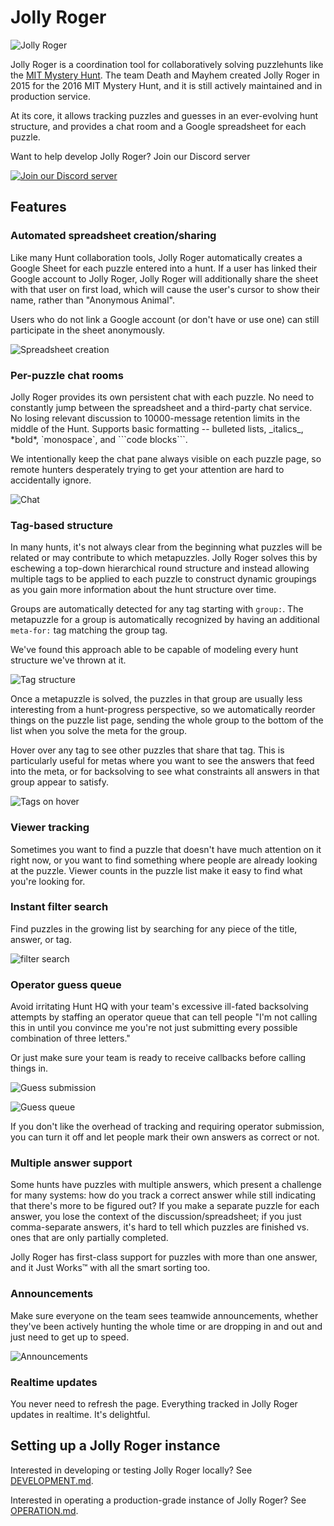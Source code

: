 # Jolly Roger

![Jolly Roger](public/images/hero.png)

Jolly Roger is a coordination tool for collaboratively solving puzzlehunts like the [MIT Mystery Hunt](http://web.mit.edu/puzzle/www/).
The team Death and Mayhem created Jolly Roger in 2015 for the 2016 MIT
Mystery Hunt, and it is still actively maintained and in production service.

At its core, it allows tracking puzzles and guesses in an ever-evolving hunt
structure, and provides a chat room and a Google spreadsheet for each
puzzle.

Want to help develop Jolly Roger? Join our Discord server

[![Join our Discord server](https://discordapp.com/api/guilds/778431482171490305/widget.png?style=banner3)](https://discord.gg/kdsNjaxmHZ)

## Features

### Automated spreadsheet creation/sharing

Like many Hunt collaboration tools, Jolly Roger automatically creates a
Google Sheet for each puzzle entered into a hunt.  If a user has linked
their Google account to Jolly Roger, Jolly Roger will additionally share the
sheet with that user on first load, which will cause the user's cursor to
show their name, rather than "Anonymous Animal".

Users who do not link a Google account (or don't have or use one) can still
participate in the sheet anonymously.

![Spreadsheet creation](screenshots/google_doc_creation.png)

### Per-puzzle chat rooms

Jolly Roger provides its own persistent chat with each puzzle.  No need to
constantly jump between the spreadsheet and a third-party chat service.  No
losing relevant discussion to 10000-message retention limits in the middle
of the Hunt.  Supports basic formatting -- bulleted lists, \_italics\_,
\*bold\*, \`monospace\`, and \`\`\`code blocks\`\`\`.

We intentionally keep the chat pane always visible on each puzzle page, so
remote hunters desperately trying to get your attention are hard to
accidentally ignore.

![Chat](screenshots/chat.png)

### Tag-based structure

In many hunts, it's not always clear from the beginning what puzzles will be
related or may contribute to which metapuzzles.  Jolly Roger solves this by
eschewing a top-down hierarchical round structure and instead allowing
multiple tags to be applied to each puzzle to construct dynamic groupings as
you gain more information about the hunt structure over time.

Groups are automatically detected for any tag starting with `group:`.  The
metapuzzle for a group is automatically recognized by having an additional
`meta-for:` tag matching the group tag.

We've found this approach able to be capable of modeling every hunt
structure we've thrown at it.

![Tag structure](screenshots/tag_structure.png)

Once a metapuzzle is solved, the puzzles in that group are usually less
interesting from a hunt-progress perspective, so we automatically reorder
things on the puzzle list page, sending the whole group to the bottom of the
list when you solve the meta for the group.

Hover over any tag to see other puzzles that share that tag.  This is
particularly useful for metas where you want to see the answers that feed into
the meta, or for backsolving to see what constraints all answers in that group
appear to satisfy.

![Tags on hover](screenshots/tags_on_hover.png)

### Viewer tracking

Sometimes you want to find a puzzle that doesn't have much attention on it
right now, or you want to find something where people are already looking at
the puzzle.  Viewer counts in the puzzle list make it easy to find what
you're looking for.

### Instant filter search

Find puzzles in the growing list by searching for any piece of the title,
answer, or tag.

![filter search](screenshots/filter_search.png)

### Operator guess queue

Avoid irritating Hunt HQ with your team's excessive ill-fated backsolving
attempts by staffing an operator queue that can tell people "I'm not calling
this in until you convince me you're not just submitting every possible
combination of three letters."

Or just make sure your team is ready to receive callbacks before calling
things in.

![Guess submission](screenshots/guess_submission.png)

![Guess queue](screenshots/guess_queue.png)

If you don't like the overhead of tracking and requiring operator submission,
you can turn it off and let people mark their own answers as correct or not.

### Multiple answer support

Some hunts have puzzles with multiple answers, which present a challenge for
many systems: how do you track a correct answer while still indicating that
there's more to be figured out?  If you make a separate puzzle for each
answer, you lose the context of the discussion/spreadsheet; if you just
comma-separate answers, it's hard to tell which puzzles are finished vs.
ones that are only partially completed.

Jolly Roger has first-class support for puzzles with more than one answer,
and it Just Works™ with all the smart sorting too.

### Announcements

Make sure everyone on the team sees teamwide announcements, whether they've
been actively hunting the whole time or are dropping in and out and just
need to get up to speed.

![Announcements](screenshots/announcements.png)

### Realtime updates

You never need to refresh the page.  Everything tracked in Jolly Roger
updates in realtime.  It's delightful.


## Setting up a Jolly Roger instance

Interested in developing or testing Jolly Roger locally?  See
[DEVELOPMENT.md](DEVELOPMENT.md).

Interested in operating a production-grade instance of Jolly Roger?  See
[OPERATION.md](OPERATION.md).
